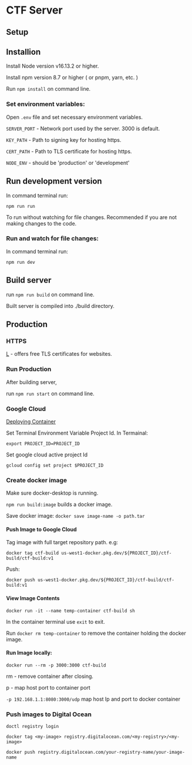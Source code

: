# CTF Server

## Setup

## Installion

Install Node version v16.13.2 or higher.

Install npm version 8.7 or higher ( or pnpm, yarn, etc. )

Run `npm install` on command line.

### Set environment variables:

Open `.env` file and set necessary environment variables.

`SERVER_PORT` - Network port used by the server. 3000 is default.

`KEY_PATH` - Path to signing key for hosting https.

`CERT_PATH` - Path to TLS certificate for hosting https.

`NODE_ENV` - should be 'production' or 'development'

## Run development version

In command terminal run:

`npm run run`

To run without watching for file changes. Recommended if you
are not making changes to the code.

### Run and watch for file changes:

In command terminal run:

`npm run dev` 

## Build server

run `npm run build` on command line.

Built server is compiled into ./build directory.

## Production

### HTTPS

[L](https://letsencrypt.org) - offers free TLS certificates for websites.

### Run Production

After building server,

run `npm run start` on command line.

### Google Cloud

[Deploying Container](https://cloud.google.com/kubernetes-engine/docs/tutorials/hello-app#create_a_repository)

Set Terminal Environment Variable Project Id.
In Termainal:

`export PROJECT_ID=PROJECT_ID`

Set google cloud active project Id

`gcloud config set project $PROJECT_ID`


### Create docker image

Make sure docker-desktop is running.

`npm run build:image` builds a docker image.

Save docker image:
`docker save image-name -o path.tar`


#### Push Image to Google Cloud

Tag image with full target repository path. e.g:

`docker tag ctf-build us-west1-docker.pkg.dev/${PROJECT_ID}/ctf-build/ctf-build:v1`

Push:

`docker push us-west1-docker.pkg.dev/${PROJECT_ID}/ctf-build/ctf-build:v1`

#### View Image Contents

`docker run -it --name temp-container ctf-build sh`

In the container terminal use `exit` to exit.

Run `docker rm temp-container` to remove the container holding the docker image.

#### Run Image locally:


`docker run --rm -p 3000:3000 ctf-build`

rm - remove container after closing.

p - map host port to container port

`-p 192.168.1.1:8080:3000/udp`
map host Ip and port to docker container



### Push images to Digital Ocean

`doctl registry login`

`docker tag <my-image> registry.digitalocean.com/<my-registry>/<my-image>`

`docker push registry.digitalocean.com/your-registry-name/your-image-name`
